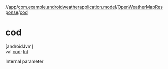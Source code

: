 //[app](../../../index.md)/[com.example.androidweatherapplication.model](../index.md)/[OpenWeatherMapResponse](index.md)/[cod](cod.md)

# cod

[androidJvm]\
val [cod](cod.md): [Int](https://kotlinlang.org/api/latest/jvm/stdlib/kotlin/-int/index.html)

Internal parameter

